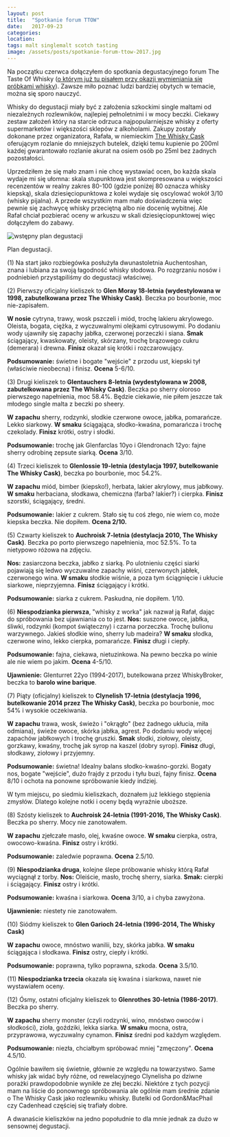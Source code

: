 ```yaml
---
layout: post
title:  "Spotkanie forum TTOW"
date:   2017-09-23
categories:
location: 
tags: malt singlemalt scotch tasting
image: /assets/posts/spotkanie-forum-ttow-2017.jpg
---
```


Na początku czerwca dołączyłem do spotkania degustacyjnego forum The Taste Of Whisky ([o którym już tu pisałem przy okazji wymieniania się próbkami whisky](/posts/2017-02-15-jak-pic-whisky-i-nie-zbankrutowac)). Zawsze miło poznać ludzi bardziej obytych w temacie, można się sporo nauczyć.

Whisky do degustacji miały być z założenia szkockimi single maltami od niezależnych rozlewników, najlepiej pełnoletnimi i w mocy beczki. Ciekawy zestaw założeń który na starcie odrzuca najpopularniejsze whisky z oferty supermarketów i większości sklepów z alkoholami. Zakupy zostały dokonane przez organizatora, Rafała, w niemieckim [The Whisky Cask](http://thewhiskycask.de) oferującym rozlanie do mniejszych butelek, dzięki temu kupienie po 200ml każdej gwarantowało rozlanie akurat na osiem osób po 25ml bez żadnych pozostałości.

Uprzedziłem że się mało znam i nie chcę wystawiać ocen, bo każda skala wydaje mi się ułomna: skala stupunktowa jest skompresowana u większości recenzentów w realny zakres 80-100 (gdzie poniżej 80 oznacza whisky kiepską), skala dziesięciopunktowa z kolei wydaje się oscylować wokół 3/10 (whisky pijalna). A przede wszystkim mam mało doświadczenia więc pewnie się zachwycę whisky przeciętną albo nie docenię wybitnej. Ale Rafał chciał pozbierać oceny w arkuszu w skali dziesięciopunktowej więc dołączyłem do zabawy.


<div class="post-image">
    <img src="{{ page.image }}" alt="wstępny plan degustacji" />
    <p class="post-image-caption">Plan degustacji.</p>
</div>


(1) Na start jako rozbiegówka posłużyła dwunastoletnia Auchentoshan, znana i lubiana za swoją łagodność whisky słodowa. Po rozgrzaniu nosów i podniebień przystąpiliśmy do degustacji właściwej.

(2) Pierwszy oficjalny kieliszek to **Glen Moray 18-letnia (wydestylowana w 1998, zabutelkowana przez The Whisky Cask)**. Beczka po bourbonie, moc nie-zapisałem.

**W nosie** cytryna, trawy, wosk pszczeli i miód, trochę lakieru akrylowego. Oleista, bogata, ciężka, z wyczuwalnymi olejkami cytrusowymi. Po dodaniu wody ujawniły się zapachy jabłka, czerwonej porzeczki i siana.
**Smak** ściągający, kwaskowaty, oleisty, skórzany, trochę brązowego cukru (demerara) i drewna.
**Finisz** okazał się krótki i rozczarowujący.

**Podsumowanie:** świetne i bogate "wejście" z przodu ust, kiepski tył (właściwie nieobecna) i finisz. **Ocena** 5-6/10.

(3) Drugi kieliszek to **Glentauchers 8-letnia (wydestylowana w 2008, zabutelkowana przez The Whisky Cask)**. Beczka po sherry oloroso pierwszego napełnienia, moc 58.4%. Będzie ciekawie, nie piłem jeszcze tak młodego single malta z beczki po sheery.

**W zapachu** sherry, rodzynki, słodkie czerwone owoce, jabłka, pomarańcze. Lekko siarkowy.
**W smaku** ściągająca, słodko-kwaśna, pomarańcza i trochę czekolady.
**Finisz** krótki, ostry i słodki.

**Podsumowanie:** trochę jak Glenfarclas 10yo i Glendronach 12yo: fajne sherry odrobinę zepsute siarką. **Ocena** 3/10.


(4) Trzeci kieliszek to **Glenlossie 19-letnia (destylacja 1997, butelkowanie The Whisky Cask)**, beczka po bourbonie, moc 54.2%.

**W zapachu** miód, bimber (kiepsko!), herbata, lakier akrylowy, mus jabłkowy.
**W smaku** herbaciana, słodkawa, chemiczna (farba? lakier?) i cierpka.
**Finisz** szorstki, ściągający, średni.

**Podsumowanie:** lakier z cukrem. Stało się tu coś złego, nie wiem co, może kiepska beczka. Nie dopiłem. **Ocena 2/10.**


(5) Czwarty kieliszek to **Auchroisk 7-letnia (destylacja 2010, The Whisky Cask)**. Beczka po porto pierwszego napełnienia, moc 52.5%. To ta nietypowo różowa na zdjęciu.

**Nos:** zasiarczona beczka, jabłko z siarką. Po ulotnieniu części siarki pojawiają się ledwo wyczuwalne zapachy wiśni, czerwonych jabłek, czerwonego wina.
**W smaku** słodkie wiśnie, a poza tym ściągnięcie i ukłucie siarkowe, nieprzyjemna.
**Finisz** ściągający i krótki.

**Podsumowanie:** siarka z cukrem. Paskudna, nie dopiłem. 1/10.


(6) **Niespodzianka pierwsza**, "whisky z worka" jak nazwał ją Rafał, dając do spróbowania bez ujawniania co to jest.
**Nos:** suszone owoce, jabłka, śliwki, rodzynki (kompot świąteczny) i czarna porzeczka. Trochę bulionu warzywnego. Jakieś słodkie wino, sherry lub madeira?
**W smaku** słodka, czerwone wino, lekko cierpka, pomarańcze.
**Finisz** długi i ciepły.

**Podsumowanie:** fajna, ciekawa, nietuzinkowa. Na pewno beczka po winie ale nie wiem po jakim. **Ocena** 4-5/10.

**Ujawnienie:** Glenturret 22yo (1994-2017), butelkowana przez WhiskyBroker, beczka to **barolo wine barique**.


(7) Piąty (oficjalny) kieliszek to **Clynelish 17-letnia (destylacja 1996, butelkowanie 2014 przez The Whisky Cask)**, beczka po bourbonie, moc 54% i wysokie oczekiwania.

**W zapachu** trawa, wosk, świeżo i "okrągło" (bez żadnego ukłucia, miła odmiana), świeże owoce, skórka jabłka, agrest. Po dodaniu wody więcej zapachów jabłkowych i trochę gruszki.
**Smak** słodki, ziołowy, oleisty, gorzkawy, kwaśny, trochę jak syrop na kaszel (dobry syrop).
**Finisz** długi, słodkawy, ziołowy i przyjemny.

**Podsumowanie:** świetna! Idealny balans słodko-kwaśno-gorzki. Bogaty nos, bogate "wejście", dużo frajdy z przodu i tyłu buzi, fajny finisz. **Ocena** 8/10 i ochota na ponowne spróbowanie kiedy indziej.


W tym miejscu, po siedmiu kieliszkach, doznałem już lekkiego stępienia zmysłów. Dlatego kolejne notki i oceny będą wyraźnie uboższe.

(8) Szósty kieliszek to **Auchroisk 24-letnia (1991-2016, The Whisky Cask)**. Beczka po sherry. Mocy nie zanotowałem.

**W zapachu** zjełczałe masło, olej, kwaśne owoce.
**W smaku** cierpka, ostra, owocowo-kwaśna.
**Finisz** ostry i krótki.

**Podsumowanie:** zaledwie poprawna. **Ocena** 2.5/10.

(9) **Niespodzianka druga**, kolejne ślepe próbowanie whisky którą Rafał wyciągnął z torby.
**Nos:** Oleiście, masło, trochę sherry, siarka.
**Smak:** cierpki i ściągający.
**Finisz** ostry i krótki.

**Podsumowanie:** kwaśna i siarkowa. **Ocena** 3/10, a i chyba zawyżona.

**Ujawnienie:** niestety nie zanotowałem.

(10) Siódmy kieliszek to **Glen Garioch 24-letnia (1996-2014, The Whisky Cask)**

**W zapachu** owoce, mnóstwo wanilii, bzy, skórka jabłka.
**W smaku** ściągająca i słodkawa.
**Finisz** ostry, ciepły i krótki.

**Podsumowanie:** poprawna, tylko poprawna, szkoda. **Ocena** 3.5/10.

(11) **Niespodzianka trzecia** okazała się kwaśna i siarkowa, nawet nie wystawiałem oceny.

(12) Ósmy, ostatni oficjalny kieliszek to **Glenrothes 30-letnia (1986-2017)**. Beczka po sherry.

**W zapachu** sherry monster (czyli rodzynki, wino, mnóstwo owoców i słodkości), zioła, goździki, lekka siarka.
**W smaku** mocna, ostra, przyprawowa, wyczuwalny cynamon.
**Finisz** średni pod każdym względem.

**Podsumowanie:** niezła, chciałbym spróbować mniej "zmęczony". **Ocena** 4.5/10.


Ogólnie bawiłem się świetnie, głównie ze względu na towarzystwo. Same whisky jak widać były różne, od rewelacyjnego Clynelisha po dziwne porażki prawdopodobnie wynikłe ze złej beczki. Niektóre z tych pozycji mam na liście do ponownego spróbowania ale ogólnie mam średnie zdanie o The Whisky Cask jako rozlewniku whisky. Butelki od Gordon&MacPhail czy Cadenhead częściej się trafiały dobre.

A dwanaście kieliszków na jedno popołudnie to dla mnie jednak za dużo w sensownej degustacji.

